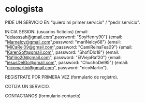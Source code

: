 # cologista
PIDE UN SERVICIO EN "quiero mi primer servicio" / "pedir servicio".

INICIA SESION: 
(usuarios ficticios)
 {email: "delaossah@gmail.com",password: "SoyHenry90"}
 {email: "Marnelcy@gmail.com",password: "mariNelcy68"}
 {email: "MiCaRei09@gmail.com",password: "CamiReinaFea09"}
 {email: "KarenSoft@gmail.com", password: "ShofiDlo18"}
 {email: "Rafiño20@gmail.com", password: "ElViejoRaf20"}
 {email: "jesusDelGo@gmail.com", password: "ChuchoDel95"}
 {email: "nicomartini@gmail.com", password: "nicoMartin"}.
 
 REGISTRATE POR PRIMERA VEZ (formulario de registro).
 
 COTIZA UN SERVICIO.
 
 CONTACTANOS (formulario contacto)
